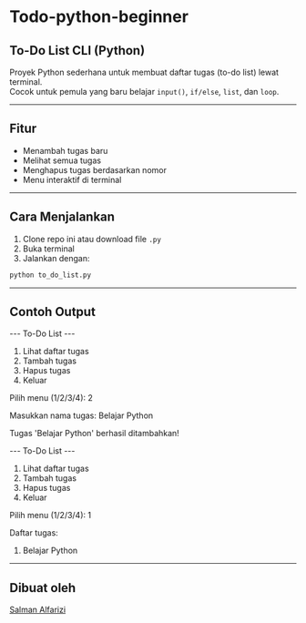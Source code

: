 # Todo-python-beginner

## To-Do List CLI (Python)

Proyek Python sederhana untuk membuat daftar tugas (to-do list) lewat terminal.  
Cocok untuk pemula yang baru belajar `input()`, `if/else`, `list`, dan `loop`.

---

## Fitur

- Menambah tugas baru
- Melihat semua tugas
- Menghapus tugas berdasarkan nomor
- Menu interaktif di terminal

---

## Cara Menjalankan

1. Clone repo ini atau download file `.py`  
2. Buka terminal  
3. Jalankan dengan:

```bash
python to_do_list.py
```

---

## Contoh Output

--- To-Do List ---
1. Lihat daftar tugas 
2. Tambah tugas       
3. Hapus tugas        
4. Keluar

Pilih menu (1/2/3/4): 2

Masukkan nama tugas: Belajar Python

Tugas 'Belajar Python' berhasil ditambahkan!

--- To-Do List ---
1. Lihat daftar tugas
2. Tambah tugas
3. Hapus tugas
4. Keluar

Pilih menu (1/2/3/4): 1

Daftar tugas:
1. Belajar Python

---

## Dibuat oleh

[Salman Alfarizi](https://github.com/Salmanalfarizi32)
